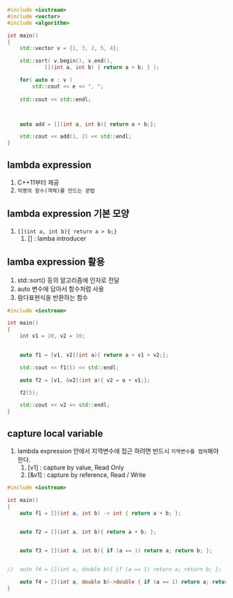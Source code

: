 ```c++
#include <iostream>
#include <vector>
#include <algorithm>

int main()
{
	std::vector v = {1, 3, 2, 5, 4};

	std::sort( v.begin(), v.end(), 
			[](int a, int b) { return a > b; } );

	for( auto e : v )
		std::cout << e << ", ";
	
	std::cout << std::endl;



	auto add = [](int a, int b){ return a + b;};

	std::cout << add(1, 2) << std::endl; 
}
```

## lambda expression
1) C++11부터 제공
2) `익명의 함수(객체)를 만드는 문법`

## lambda expression 기본 모양
1) `[](int a, int b){ return a > b;}`
   1) [] : lamba introducer

## lamba expression 활용
1) std::sort() 등의 알고리즘에 인자로 전달
2) auto 변수에 담아서 함수처럼 사용
3) 람다표현식을 반환하는 함수

```c++
#include <iostream>

int main()
{
	int v1 = 10, v2 = 10;
	

	auto f1 = [v1, v2](int a){ return a + v1 + v2;};

	std::cout << f1(5) << std::endl; 

	auto f2 = [v1, &v2](int a){ v2 = a + v1;};	

	f2(5);

	std::cout << v2 << std::endl;
}
```

## capture local variable
1) lambda expression 안에서 지역변수에 접근 하려면 반드시 `지역변수를 캡쳐`해야 한다.
   1) [v1]  : capture by value, Read Only
   2) [&v1] : capture by reference, Read / Write

```c++
#include <iostream>

int main()
{
	auto f1 = [](int a, int b) -> int { return a + b; };


	auto f2 = [](int a, int b){ return a + b; };
	

	auto f3 = [](int a, int b){ if (a == 1) return a; return b; };


//	auto f4 = [](int a, double b){ if (a == 1) return a; return b; };

	auto f4 = [](int a, double b)->double { if (a == 1) return a; return b; };
}
```

